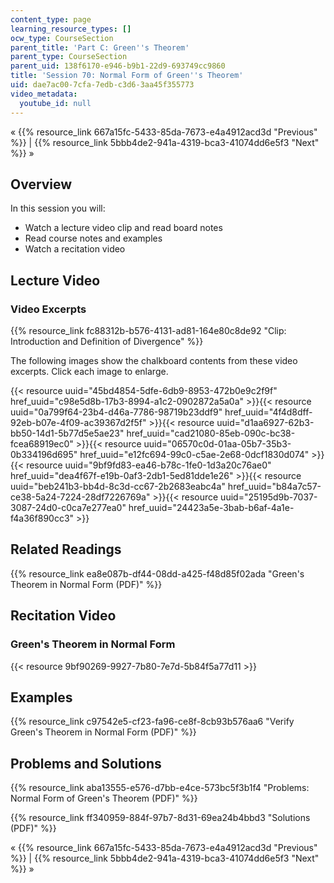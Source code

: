 ```yaml
---
content_type: page
learning_resource_types: []
ocw_type: CourseSection
parent_title: 'Part C: Green''s Theorem'
parent_type: CourseSection
parent_uid: 138f6170-e946-b9b1-22d9-693749cc9860
title: 'Session 70: Normal Form of Green''s Theorem'
uid: dae7ac00-7cfa-7edb-c3d6-3aa45f355773
video_metadata:
  youtube_id: null
---
```


« {{% resource_link 667a15fc-5433-85da-7673-e4a4912acd3d "Previous" %}} | {{% resource_link 5bbb4de2-941a-4319-bca3-41074dd6e5f3 "Next" %}} »

Overview
--------

In this session you will:

*   Watch a lecture video clip and read board notes
*   Read course notes and examples
*   Watch a recitation video

Lecture Video
-------------

### Video Excerpts

{{% resource_link fc88312b-b576-4131-ad81-164e80c8de92 "Clip: Introduction and Definition of Divergence" %}}

The following images show the chalkboard contents from these video excerpts. Click each image to enlarge.

{{< resource uuid="45bd4854-5dfe-6db9-8953-472b0e9c2f9f" href_uuid="c98e5d8b-17b3-8994-a1c2-0902872a5a0a" >}}{{< resource uuid="0a799f64-23b4-d46a-7786-98719b23ddf9" href_uuid="4f4d8dff-92eb-b07e-4f09-ac39367d2f5f" >}}{{< resource uuid="d1aa6927-62b3-bb50-14d1-5b77d5e5ae23" href_uuid="cad21080-85eb-090c-bc38-fcea68919ec0" >}}{{< resource uuid="06570c0d-01aa-05b7-35b3-0b334196d695" href_uuid="e12fc694-99c0-c5ae-2e68-0dcf1830d074" >}}  
{{< resource uuid="9bf9fd83-ea46-b78c-1fe0-1d3a20c76ae0" href_uuid="dea4f67f-e19b-0af3-2db1-5ed81dde1e26" >}}{{< resource uuid="beb241b3-bb4d-8c3d-cc67-2b2683eabc4a" href_uuid="b84a7c57-ce38-5a24-7224-28df7226769a" >}}{{< resource uuid="25195d9b-7037-3087-24d0-c0ca7e277ea0" href_uuid="24423a5e-3bab-b6af-4a1e-f4a36f890cc3" >}}

Related Readings
----------------

{{% resource_link ea8e087b-df44-08dd-a425-f48d85f02ada "Green's Theorem in Normal Form (PDF)" %}}

Recitation Video
----------------

### Green's Theorem in Normal Form

{{< resource 9bf90269-9927-7b80-7e7d-5b84f5a77d11 >}}

Examples
--------

{{% resource_link c97542e5-cf23-fa96-ce8f-8cb93b576aa6 "Verify Green's Theorem in Normal Form (PDF)" %}}

Problems and Solutions
----------------------

{{% resource_link aba13555-e576-d7bb-e4ce-573bc5f3b1f4 "Problems: Normal Form of Green's Theorem (PDF)" %}}

{{% resource_link ff340959-884f-97b7-8d31-69ea24b4bbd3 "Solutions (PDF)" %}}

« {{% resource_link 667a15fc-5433-85da-7673-e4a4912acd3d "Previous" %}} | {{% resource_link 5bbb4de2-941a-4319-bca3-41074dd6e5f3 "Next" %}} »